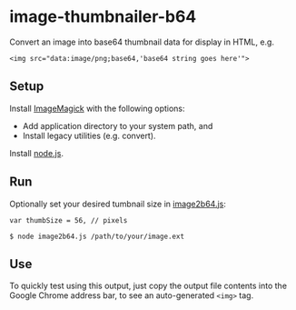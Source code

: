 # image-thumbnailer-b64

Convert an image into base64 thumbnail data for display in HTML, e.g. 
```
<img src="data:image/png;base64,'base64 string goes here'">
```

## Setup
Install [ImageMagick](http://www.imagemagick.org/script/binary-releases.php) with the following options:
- Add application directory to your system path, and
- Install legacy utilities (e.g. convert).

Install [node.js](https://nodejs.org/en/download/).

## Run
Optionally set your desired tumbnail size in [image2b64.js](https://github.com/cblanks/image-thumbnailer-b64/blob/master/image2b64.js):
```
var thumbSize = 56, // pixels
```

```
$ node image2b64.js /path/to/your/image.ext
```

## Use
To quickly test using this output, just copy the output file contents into the Google Chrome address bar, to see an auto-generated `<img>` tag.
